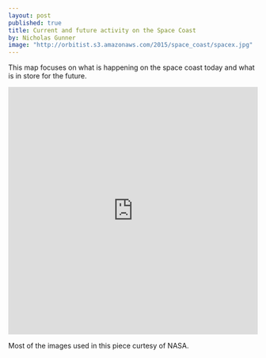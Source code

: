 ```yaml
---
layout: post
published: true
title: Current and future activity on the Space Coast
by: Nicholas Gunner
image: "http://orbitist.s3.amazonaws.com/2015/space_coast/spacex.jpg"
---
```

This map focuses on what is happening on the space coast today and what is in store for the future.

<iframe width="100%" height="500px" src="http://app.orbitist.com/embed-satellite/128" frameborder="0" allowfullscreen></iframe>

Most of the images used in this piece curtesy of NASA.